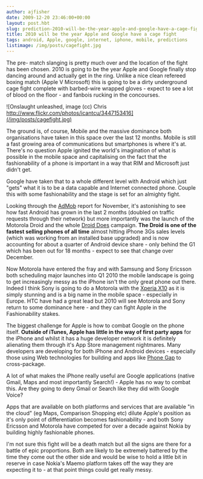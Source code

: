 ```yaml
---
author: ajfisher
date: 2009-12-20 23:46:00+00:00
layout: post.hbt
slug: prediction-2010-will-be-the-year-apple-and-google-have-a-cage-fight
title: 2010 will be the year Apple and Google have a cage fight
tags: android, Apple, google, internet, iphone, mobile, predictions
listimage: /img/posts/cagefight.jpg
---
```


The pre- match slanging is pretty much over and the location of the fight has been chosen. 2010 is going to be the year Apple and Google finally stop dancing around and actually get in the ring. Unlike a nice clean refereed boxing match (Apple V Microsoft) this is going to be a dirty underground cage fight complete with barbed-wire wrapped gloves - expect to see a lot of blood on the floor - and fanbois rucking in the concourses.

![Onslaught unleashed, image (cc) Chris http://www.flickr.com/photos/icantcu/3447153416](/img/posts/cagefight.jpg)

The ground is, of course, Mobile and the massive dominance both organisations have taken in this space over the last 12 months. Mobile is still a fast growing area of communications but smartphones is where it's at. There's no question Apple ignited the world's imagination of what is possible in the mobile space and capitalising on the fact that the fashionability of a phone is important in a way that RIM and Microsoft just didn't get.

Google have taken that to a whole different level with Android which just "gets" what it is to be a data capable and Internet connected phone. Couple this with some fashionability and the stage is set for an almighty fight.

Looking through the [AdMob](http://www.admob.com/) report for November, it's astonishing to see how fast Android has grown in the last 2 months (doubled on traffic requests through their network) but more importantly was the launch of the Motorola Droid and the whole [Droid Does](http://droiddoes.com/) campaign. <b>The Droid is one of the fastest selling phones of all time</b> almost hitting iPhone 3Gs sales levels (which was working from an installed base upgraded) and is now accounting for about a quarter of Android device share - only behind the G1 which has been out for 18 months - expect to see that change over December.

Now Motorola have entered the fray and with Samsung and Sony Ericsson both scheduling major launches into Q1 2010 the mobile landscape is going to get increasingly messy as the iPhone isn't the only great phone out there. Indeed I think Sony is going to do a Motorola with the [Xperia X10](http://www.sonyericsson.com/cws/products/mobilephones/overview/xperiax10) as it is simply stunning and is a big name in the mobile space - especially in Europe. HTC have had a great lead but 2010 will see Motorola and Sony return to some dominance here - and they can fight Apple in the Fashionability stakes.

The biggest challenge for Apple is how to combat Google on the phone itself. <b>Outside of iTunes, Apple has little in the way of first party apps</b> for the iPhone and whilst it has a huge developer network it is definitely alienating them through it's App Store management nightmares. Many developers are developing for both iPhone and Android devices - especially those using Web technologies for building and apps like [Phone Gap](http://www.phonegap.com/) to cross-package.

A lot of what makes the iPhone really useful are Google applications (native Gmail, Maps and most importantly Search!) - Apple has no way to combat this. Are they going to deny Gmail or Search like they did with Google Voice?

Apps that are available on both platforms and services that are available "in the cloud" (eg Maps, Comparison Shopping etc) dilute Apple's position as it's only point of differentiation becomes fashionability - and both Sony Ericsson and Motorola have competed for over a decade against Nokia by building highly fashionable phones.

I'm not sure this fight will be a death match but all the signs are there for a battle of epic proportions. Both are likely to be extremely battered by the time they come out the other side and would be wise to hold a little bit in reserve in case Nokia's Maemo platform takes off the way they are expecting it to - at that point things could get really messy.
